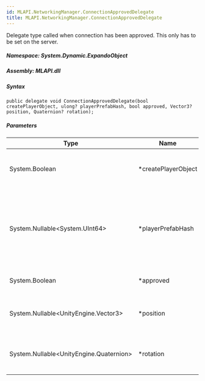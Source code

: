 ```yaml
---  
id: MLAPI.NetworkingManager.ConnectionApprovedDelegate  
title: MLAPI.NetworkingManager.ConnectionApprovedDelegate  
---
```


<div class="markdown level0 summary">

Delegate type called when connection has been approved. This only has to
be set on the server.

</div>

<div class="markdown level0 conceptual">

</div>

##### **Namespace**: System.Dynamic.ExpandoObject

##### **Assembly**: MLAPI.dll

##### Syntax

    public delegate void ConnectionApprovedDelegate(bool createPlayerObject, ulong? playerPrefabHash, bool approved, Vector3? position, Quaternion? rotation);

##### Parameters

| Type                                          | Name                 | Description                                                                                                                                            |
|-----------------------------------------------|----------------------|--------------------------------------------------------------------------------------------------------------------------------------------------------|
| System.Boolean                                | \*createPlayerObject | If true, a player object will be created. Otherwise the client will have no object.                                                                    |
| System.Nullable&lt;System.UInt64&gt;          | \*playerPrefabHash   | The prefabHash to use for the client. If createPlayerObject is false, this is ignored. If playerPrefabHash is null, the default player prefab is used. |
| System.Boolean                                | \*approved           | Whether or not the client was approved                                                                                                                 |
| System.Nullable&lt;UnityEngine.Vector3&gt;    | \*position           | The position to spawn the client at. If null, the prefab position is used.                                                                             |
| System.Nullable&lt;UnityEngine.Quaternion&gt; | \*rotation           | The rotation to spawn the client with. If null, the prefab position is used.                                                                           |
